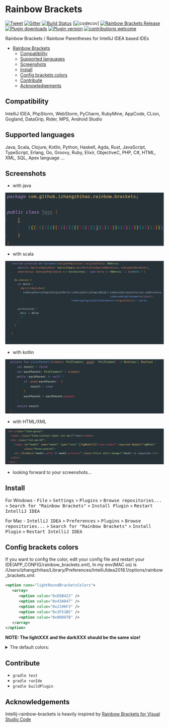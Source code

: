 # Rainbow Brackets

[![Tweet](https://img.shields.io/twitter/url/http/shields.io.svg?style=flat-square&logo=twitter)](https://twitter.com/intent/tweet?text=Rainbowify+your+IDE&url=https://github.com/izhangzhihao/intellij-rainbow-brackets&via=izhangzhihao&hashtags=rainbow,IntelliJIDEA,DriveToDevelop,idea,developers) [![Gitter](https://img.shields.io/gitter/room/izhangzhihao/intellij-rainbow-brackets.svg?style=flat-square)](https://gitter.im/izhangzhihao/intellij-rainbow-brackets) [![Build Status](https://img.shields.io/travis/izhangzhihao/intellij-rainbow-brackets/IC-2017.2.svg?style=flat-square)](https://travis-ci.org/izhangzhihao/intellij-rainbow-brackets) [![codecov](https://img.shields.io/codecov/c/github/izhangzhihao/intellij-rainbow-brackets/IC-2017.2.svg?style=flat-square)] [![Rainbow Brackets Release](https://img.shields.io/github/release/izhangzhihao/intellij-rainbow-brackets.svg?style=flat-square)](https://plugins.jetbrains.com/plugin/10080-rainbow-brackets) [![Plugin downloads](https://img.shields.io/jetbrains/plugin/d/10080-rainbow-brackets.svg?style=flat-square)](https://plugins.jetbrains.com/plugin/10080-rainbow-brackets) [![Plugin version](https://img.shields.io/jetbrains/plugin/v/10080-rainbow-brackets.svg?style=flat-square)](https://plugins.jetbrains.com/plugin/10080-rainbow-brackets) [![contributions welcome](https://img.shields.io/badge/contributions-welcome-brightgreen.svg?style=flat-square)](https://github.com/izhangzhihao/intellij-rainbow-brackets/issues)

Rainbow Brackets / Rainbow Parentheses for IntelliJ IDEA based IDEs

- [Rainbow Brackets](#rainbow-brackets)
    - [Compatibility](#compatibility)
    - [Supported languages](#supported-languages)
    - [Screenshots](#screenshots)
    - [Install](#install)
    - [Config brackets colors](#config-brackets-colors)
    - [Contribute](#contribute)
    - [Acknowledgements](#acknowledgements)

## Compatibility

IntelliJ IDEA, PhpStorm, WebStorm, PyCharm, RubyMine, AppCode, CLion, Gogland, DataGrip, Rider, MPS, Android Studio

## Supported languages

Java, Scala, Clojure, Kotlin, Python, Haskell, Agda, Rust, JavaScript, TypeScript, Erlang, Go, Groovy, Ruby, Elixir, ObjectiveC, PHP, C#, HTML, XML, SQL, Apex language ...

## Screenshots

* with java

![](./screenshots/with-material-theme-ui.png)

* with scala

![](./screenshots/with-scala.png)

* with kotlin

![](./screenshots/with-kotlin.png)

* with HTML/XML

![](./screenshots/with-HTML.png)

* looking forward to your screenshots...

## Install

For Windows - <kbd>File</kbd> > <kbd>Settings</kbd> > <kbd>Plugins</kbd> > <kbd>Browse repositories...</kbd> > <kbd>Search for "Rainbow Brackets"</kbd> > <kbd>Install Plugin</kbd> > <kbd>Restart IntelliJ IDEA</kbd>

For Mac - <kbd>IntelliJ IDEA</kbd> > <kbd>Preferences</kbd> > <kbd>Plugins</kbd> > <kbd>Browse repositories...</kbd> > <kbd>Search for "Rainbow Brackets"</kbd> > <kbd>Install Plugin</kbd>  > <kbd>Restart IntelliJ IDEA</kbd>

## Config brackets colors

If you want to config the color, edit your config file and restart your IDE(APP_CONFIG/rainbow_brackets.xml), In my env(MAC os) is /Users/izhangzhihao/Library/Preferences/IntelliJIdea2018.1/options/rainbow_brackets.xml:

```xml
<option name="lightRoundBracketsColors">
   <array>
      <option value="0xE6B422" />
      <option value="0x43A047" />
      <option value="0x2196F3" />
      <option value="0x3F51B5" />
      <option value="0x00897B" />
   </array>
</option>
```

**NOTE: The lightXXX and the darkXXX should be the same size!**


<details>
    <summary>The default colors:</summary>

```kotlin
var lightRoundBracketsColors = arrayOf(
        "0xE66A01",
        "0x1B5E20",
        "0x006BE7",
        "0x283593",
        "0x004D40"
)

var darkRoundBracketsColors = arrayOf(
        "0xE6B422",
        "0x43A047",
        "0x2196F3",
        "0x3F51B5",
        "0x00897B"
)

var lightSquareBracketsColors = arrayOf(
        "0x0B9087",
        "0x827717",
        "0x6444E6"
)

var darkSquareBracketsColors = arrayOf(
        "0x33CCFF",
        "0xD4E157",
        "0x8080FF"
)

var lightSquigglyBracketsColors = arrayOf(
        "0x0057D2",
        "0x558B2F",
        "0xFF6D27"
)

var darkSquigglyBracketsColors = arrayOf(
        "0x1976D2",
        "0x8BC34A",
        "0xFF9863"
)

var lightAngleBracketsColor = lightRoundBracketsColors
var darkAngleBracketsColor = darkRoundBracketsColors
```

</details>

## Contribute

* `gradle test`
* `gradle runIde`
* `gradle buildPlugin`

## Acknowledgements

Intellij-rainbow-brackets is heavily inspired by [Rainbow Brackets for Visual Studio Code](https://marketplace.visualstudio.com/items?itemName=2gua.rainbow-brackets)
